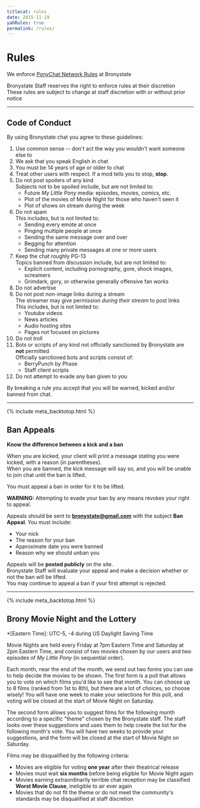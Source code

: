 ```yaml
---
titlecat: rules
date: 2015-11-19
yahRules: true
permalink: /rules/
---
```


# Rules

We enforce [PonyChat Network Rules](https://ponychat.net/network-rules/) at Bronystate

Bronystate Staff reserves the right to enforce rules at their discretion  
These rules are subject to change at staff discretion with or without prior notice

* * * * *

## Code of Conduct

By using Bronystate chat you agree to these guidelines:

 1. Use common sense -- don't act the way you wouldn't want someone else to
 2. We ask that you speak English in chat
 3. You must be 14 years of age or older to chat
 4. Treat other users with respect. If a mod tells you to stop, **stop**.
 5. Do not post spoilers of any kind  
    Subjects not to be spoiled include, but are not limited to:
    - Future *My Little Pony* media: episodes, movies, comics, etc.
    - Plot of the movies of Movie Night for those who haven't seen it
    - Plot of shows on stream during the week
 6. Do not spam  
    This includes, but is not limited to:
    - Sending every emote at once
    - Pinging multiple people at once
    - Sending the same message over and over
    - Begging for attention
    - Sending many private messages at one or more users
 7. Keep the chat roughly PG-13  
    Topics banned from discussion include, but are not limited to:
    - Explicit content, including pornography, gore, shock images, screamers
    - Grimdark, gory, or otherwise generally offensive fan works
 8. Do not advertise
 9. Do not post non-image links during a stream  
    The streamer may give permission *during their stream* to post links  
    This includes, but is not limited to:
    - Youtube videos
    - News articles
    - Audio hosting sites
    - Pages not focused on pictures
10. Do not troll
11. Bots or scripts of any kind not officially sanctioned by Bronystate are **not** permitted  
    Officially sanctioned bots and scripts consist of:
    - BerryPunch by Phase
    - Staff client scripts
12. Do not attempt to evade any ban given to you

By breaking a rule you accept that you will be warned, kicked and/or banned from chat.

* * * * *
{% include meta_backtotop.html %}

## Ban Appeals

**Know the difference between a kick and a ban**

When you are kicked, your client will print a message stating you were kicked, with a reason (in parentheses).  
When you are banned, the kick message will say so, and you will be unable to join chat until the ban is lifted.

You must appeal a ban in order for it to be lifted.

**WARNING:** Attempting to evade your ban by any means revokes your right to appeal.

Appeals should be sent to **bronystate@gmail.com** with the subject **Ban Appeal**. You must include:

 - Your nick
 - The reason for your ban
 - Approximate date you were banned
 - Reason why we should unban you

Appeals will be **posted publicly** on the site.  
Bronystate Staff will evaluate your appeal and make a decision whether or not the ban will be lifted.  
You may continue to appeal a ban if your first attempt is rejected.

* * * * *
{% include meta_backtotop.html %}

## Brony Movie Night and the Lottery

*[Eastern Time]: UTC-5, -4 during US Daylight Saving Time

Movie Nights are held every Friday at 7pm Eastern Time and Saturday at 2pm Eastern Time, and consist of two
movies chosen by our users and two episodes of *My Little Pony* (in sequential order).

Each month, near the end of the month, we send out two forms you can use to help decide the movies to be shown.
The first form is a poll that allows you to vote on which films you'd like to see that month.  You can choose up
to 8 films (ranked from 1st to 8th), but there are a lot of choices, so choose wisely!  You will have one week to
make your selections for this poll, and voting will be closed at the start of Movie Night on Saturday.
 
The second form allows you to suggest films for the following month according to a specific "theme" chosen by the
Bronystate staff.  The staff looks over these suggestions and uses them to help create the list for the following
month's vote.  You will have two weeks to provide your suggestions, and the form will be closed at the start of Movie
Night on Saturday.

Films may be disqualified by the following criteria:

 - Movies are eligible for voting **one year** after their theatrical release
 - Movies must wait **six months** before being eligible for Movie Night again
 - Movies earning extraordinarily terrible chat reception may be classified **Worst Movie Clause**, ineligible to air ever again
 - Movies that do not fit the theme or do not meet the community's standards may be disqualified at staff discretion 
